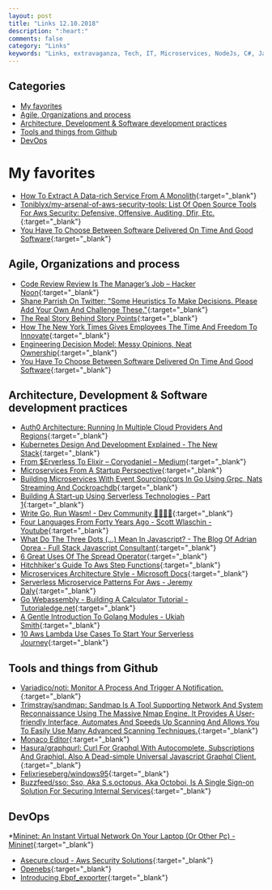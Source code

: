 ```yaml
---
layout: post
title: "Links 12.10.2018"
description: ":heart:"
comments: false
category: "Links"
keywords: "Links, extravaganza, Tech, IT, Microservices, NodeJs, C#, Javascript, Solution architecture"
---
```


## Categories ##
* [My favorites](#favorites)
* [Agile, Organizations and process](#agile)
* [Architecture, Development & Software development practices](#development)
* [Tools and things from Github](#tools)
* [DevOps](#devops)


# My favorites<a name="favorites"></a> #
* [How To Extract A Data-rich Service From A Monolith](https://martinfowler.com/articles/extract-data-rich-service.html){:target="_blank"}
* [Toniblyx/my-arsenal-of-aws-security-tools: List Of Open Source Tools For Aws Security: Defensive, Offensive, Auditing, Dfir, Etc.](https://github.com/toniblyx/my-arsenal-of-aws-security-tools){:target="_blank"}
* [You Have To Choose Between Software Delivered On Time And Good Software](https://hackernoon.com/you-have-to-choose-between-software-delivered-on-time-and-good-software-44f4af1249b1){:target="_blank"}

## Agile, Organizations and process<a name="agile"></a> ##

* [Code Review Review Is The Manager’s Job – Hacker Noon](https://hackernoon.com/code-review-review-is-the-managers-job-d412827a66c9){:target="_blank"}
* [Shane Parrish On Twitter: "Some Heuristics To Make Decisions. Please Add Your Own And Challenge These."](https://twitter.com/farnamstreet/status/1026105498372845571){:target="_blank"}
* [The Real Story Behind Story Points](https://robots.thoughtbot.com/the-real-story-behind-story-points){:target="_blank"}
* [How The New York Times Gives Employees The Time And Freedom To Innovate](https://open.nytimes.com/maker-week-5-days-of-collaboration-and-innovation-at-the-new-york-times-77951103c90d){:target="_blank"}
* [Engineering Decision Model: Messy Opinions, Neat Ownership](https://hackernoon.com/engineering-decision-model-messy-opinions-neat-ownership-bb5ad91d574){:target="_blank"}
* [You Have To Choose Between Software Delivered On Time And Good Software](https://hackernoon.com/you-have-to-choose-between-software-delivered-on-time-and-good-software-44f4af1249b1){:target="_blank"}

## Architecture, Development & Software development practices <a name="development"></a> ##

* [Auth0 Architecture: Running In Multiple Cloud Providers And Regions](https://auth0.com/blog/auth0-architecture-running-in-multiple-cloud-providers-and-regions/){:target="_blank"}
* [Kubernetes Design And Development Explained - The New Stack](https://thenewstack.io/kubernetes-design-and-development-explained/){:target="_blank"}
* [From $Erverless To Elixir – Coryodaniel – Medium](https://medium.com/coryodaniel/from-erverless-to-elixir-48752db4d7bc){:target="_blank"}
* [Microservices From A Startup Perspective](https://www.infoq.com/articles/microservices-startup){:target="_blank"}
* [Building Microservices With Event Sourcing/cqrs In Go Using Grpc, Nats Streaming And Cockroachdb](https://medium.com/@shijuvar/building-microservices-with-event-sourcing-cqrs-in-go-using-grpc-nats-streaming-and-cockroachdb-983f650452aa){:target="_blank"}
* [Building A Start-up Using Serverless Technologies - Part 1](https://ewanvalentine.io/serverless-start-ups-in-golang-part-1/){:target="_blank"}
* [Write Go, Run Wasm! - Dev Community 👩‍💻👨‍💻](https://dev.to/cia_rana/quick-tutorial-write-go-run-wasm-2ilf){:target="_blank"}
* [Four Languages From Forty Years Ago - Scott Wlaschin - Youtube](https://www.youtube.com/watch?v=0fpDlAEQio4){:target="_blank"}
* [What Do The Three Dots (...) Mean In Javascript? - The Blog Of Adrian Oprea - Full Stack Javascript Consultant](https://oprea.rocks/blog/what-do-the-three-dots-mean-in-javascript/){:target="_blank"}
* [6 Great Uses Of The Spread Operator](https://davidwalsh.name/spread-operator){:target="_blank"}
* [Hitchhiker's Guide To Aws Step Functions](https://blog.epsagon.com/hitchhikers-guide-to-aws-step-functions){:target="_blank"}
* [Microservices Architecture Style - Microsoft Docs](https://docs.microsoft.com/en-us/azure/architecture/guide/architecture-styles/microservices){:target="_blank"}
* [Serverless Microservice Patterns For Aws - Jeremy Daly](https://www.jeremydaly.com/serverless-microservice-patterns-for-aws/){:target="_blank"}
* [Go Webassembly - Building A Calculator Tutorial - Tutorialedge.net](https://tutorialedge.net/golang/go-webassembly-tutorial/){:target="_blank"}
* [A Gentle Introduction To Golang Modules - Ukiah Smith](https://ukiahsmith.com/blog/a-gentle-introduction-to-golang-modules/){:target="_blank"}
* [10 Aws Lambda Use Cases To Start Your Serverless Journey](https://www.simform.com/serverless-examples-aws-lambda-use-cases/){:target="_blank"}

## Tools and things from Github <a name="tools"></a> ##

* [Variadico/noti: Monitor A Process And Trigger A Notification.](https://github.com/variadico/noti){:target="_blank"}
* [Trimstray/sandmap: Sandmap Is A Tool Supporting Network And System Reconnaissance Using The Massive Nmap Engine. It Provides A User-friendly Interface, Automates And Speeds Up Scanning And Allows You To Easily Use Many Advanced Scanning Techniques.](https://github.com/trimstray/sandmap){:target="_blank"}
* [Monaco Editor](https://microsoft.github.io/monaco-editor/){:target="_blank"}
* [Hasura/graphqurl: Curl For Graphql With Autocomplete, Subscriptions And Graphiql. Also A Dead-simple Universal Javascript Graphql Client.](https://github.com/hasura/graphqurl){:target="_blank"}
* [Felixrieseberg/windows95](https://github.com/felixrieseberg/windows95/releases){:target="_blank"}
* [Buzzfeed/sso: Sso, Aka S.s.octopus, Aka Octoboi, Is A Single Sign-on Solution For Securing Internal Services](https://github.com/buzzfeed/sso){:target="_blank"}

## DevOps<a name="devops"></a> ##

*[Mininet: An Instant Virtual Network On Your Laptop (Or Other Pc) - Mininet](http://mininet.org/){:target="_blank"}
* [Asecure.cloud - Aws Security Solutions](https://asecure.cloud/solutions/){:target="_blank"}
* [Openebs](https://www.openebs.io/){:target="_blank"}
* [Introducing Ebpf_exporter](https://blog.cloudflare.com/introducing-ebpf_exporter/){:target="_blank"}